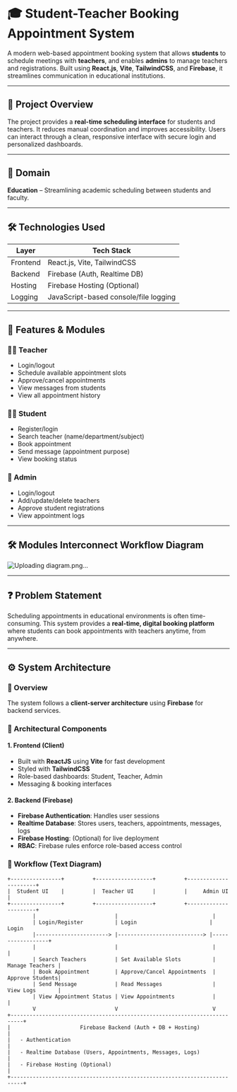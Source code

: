 # 🎓 Student-Teacher Booking Appointment System

A modern web-based appointment booking system that allows **students** to schedule meetings with **teachers**, and enables **admins** to manage teachers and registrations. Built using **React.js**, **Vite**, **TailwindCSS**, and **Firebase**, it streamlines communication in educational institutions.

---

## 📌 Project Overview

The project provides a **real-time scheduling interface** for students and teachers. It reduces manual coordination and improves accessibility. Users can interact through a clean, responsive interface with secure login and personalized dashboards.

---

## 🧠 Domain

**Education** – Streamlining academic scheduling between students and faculty.

---

## 🛠️ Technologies Used

| Layer        | Tech Stack                       |
|--------------|----------------------------------|
| Frontend     | React.js, Vite, TailwindCSS      |
| Backend      | Firebase (Auth, Realtime DB)     |
| Hosting      | Firebase Hosting (Optional)      |
| Logging      | JavaScript-based console/file logging |

---

## 🚀 Features & Modules

### 👨‍🏫 Teacher
- Login/logout
- Schedule available appointment slots
- Approve/cancel appointments
- View messages from students
- View all appointment history

### 👨‍🎓 Student
- Register/login
- Search teacher (name/department/subject)
- Book appointment
- Send message (appointment purpose)
- View booking status

### 🔧 Admin
- Login/logout
- Add/update/delete teachers
- Approve student registrations
- View appointment logs

---
## 🛠️ Modules Interconnect Workflow Diagram

![Uploading diagram.png…]()


---

## ❓ Problem Statement

Scheduling appointments in educational environments is often time-consuming. This system provides a **real-time, digital booking platform** where students can book appointments with teachers anytime, from anywhere.

---

## ⚙️ System Architecture

### 🧱 Overview

The system follows a **client-server architecture** using **Firebase** for backend services.

### 🧩 Architectural Components

#### 1. Frontend (Client)
- Built with **ReactJS** using **Vite** for fast development
- Styled with **TailwindCSS**
- Role-based dashboards: Student, Teacher, Admin
- Messaging & booking interfaces

#### 2. Backend (Firebase)
- **Firebase Authentication**: Handles user sessions
- **Realtime Database**: Stores users, teachers, appointments, messages, logs
- **Firebase Hosting**: (Optional) for live deployment
- **RBAC**: Firebase rules enforce role-based access control

### 🧭 Workflow (Text Diagram)

```plaintext
+----------------+         +------------------+         +----------------------+
|  Student UI    |         |  Teacher UI      |         |     Admin UI         |
+----------------+         +------------------+         +----------------------+
        |                         |                              |
        | Login/Register          | Login                       | Login
        |-----------------------> |---------------------------> |------------------+
        |                         |                              |                 |
        | Search Teachers         | Set Available Slots          | Manage Teachers |
        | Book Appointment        | Approve/Cancel Appointments  | Approve Students|
        | Send Message            | Read Messages                | View Logs       |
        | View Appointment Status | View Appointments            |                 |
        V                         V                              V
+--------------------------------------------------------------------------+
|                      Firebase Backend (Auth + DB + Hosting)              |
|   - Authentication                                                        |
|   - Realtime Database (Users, Appointments, Messages, Logs)              |
|   - Firebase Hosting (Optional)                                          |
+--------------------------------------------------------------------------+
